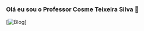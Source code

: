 ### Olá eu sou o Professor Cosme Teixeira Silva 👋
[![Blog](https://img.shields.io/badge/Python-3776AB?style=for-the-badge&logo=python&logoColor=white)]

<!--

**CosmeTSilva/CosmeTSilva** is a ✨ _special_ ✨ repository because its `README.md` (this file) appears on your GitHub profile.



